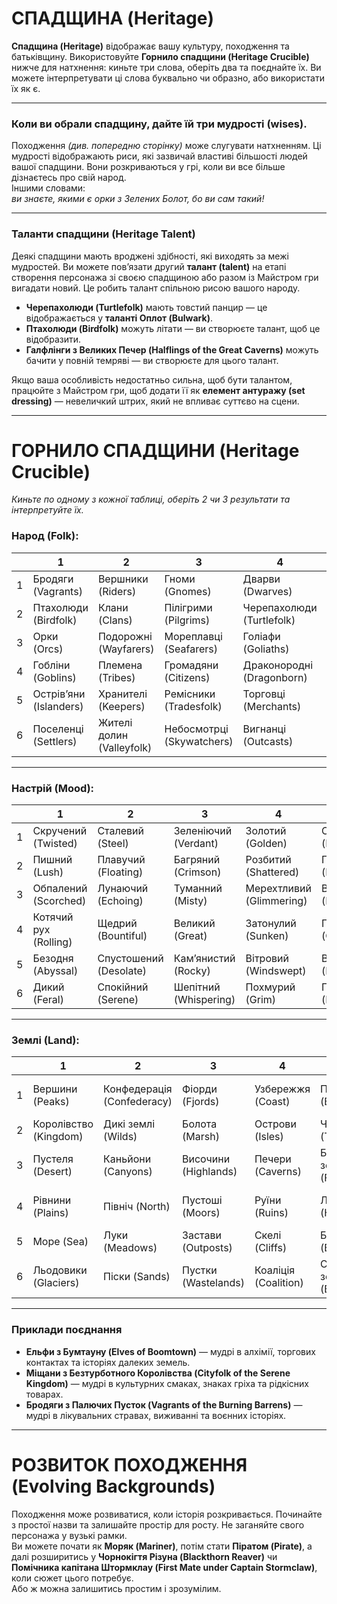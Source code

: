 # СПАДЩИНА (Heritage)

**Спадщина (Heritage)** відображає вашу культуру, походження та батьківщину. Використовуйте **Горнило спадщини (Heritage Crucible)** нижче для натхнення: киньте три слова, оберіть два та поєднайте їх. Ви можете інтерпретувати ці слова буквально чи образно, або використати їх як є.

---

### Коли ви обрали спадщину, дайте їй три мудрості (wises).
Походження *(див. попередню сторінку)* може слугувати натхненням. Ці мудрості відображають риси, які зазвичай властиві більшості людей вашої спадщини. Вони розкриваються у грі, коли ви все більше дізнаєтесь про свій народ.  
Іншими словами:  
*ви знаєте, якими є орки з Зелених Болот, бо ви сам такий!*

---

### Таланти спадщини (Heritage Talent)
Деякі спадщини мають вроджені здібності, які виходять за межі мудростей. Ви можете пов’язати другий **талант (talent)** на етапі створення персонажа зі своєю спадщиною або разом із Майстром гри вигадати новий. Це робить талант спільною рисою вашого народу.

- **Черепахолюди (Turtlefolk)** мають товстий панцир — це відображається у **таланті Оплот (Bulwark)**.  
- **Птахолюди (Birdfolk)** можуть літати — ви створюєте талант, щоб це відобразити.  
- **Галфлінги з Великих Печер (Halflings of the Great Caverns)** можуть бачити у повній темряві — ви створюєте для цього талант.  

Якщо ваша особливість недостатньо сильна, щоб бути талантом, працюйте з Майстром гри, щоб додати її як **елемент антуражу (set dressing)** — невеличкий штрих, який не впливає суттєво на сцени.

---

# ГОРНИЛО СПАДЩИНИ (Heritage Crucible)  
*Киньте по одному з кожної таблиці, оберіть 2 чи 3 результати та інтерпретуйте їх.*

### Народ (Folk):
|   | 1          | 2          | 3           | 4          | 5           | 6           |
|---|------------|------------|-------------|------------|-------------|-------------|
| 1 | Бродяги (Vagrants) | Вершники (Riders) | Гноми (Gnomes) | Дварви (Dwarves) | Кочівники (Nomads) | Ельфи (Elves) |
| 2 | Птахолюди (Birdfolk) | Клани (Clans) | Пілігрими (Pilgrims) | Черепахолюди (Turtlefolk) | Тифлінги (Tieflings) | Міщани (Cityfolk) |
| 3 | Орки (Orcs) | Подорожні (Wayfarers) | Мореплавці (Seafarers) | Голіафи (Goliaths) | Люди (Humans) | Лісолюди (Forestfolk) |
| 4 | Гобліни (Goblins) | Племена (Tribes) | Громадяни (Citizens) | Драконородні (Dragonborn) | Галфлінги (Halflings) | Печеролюди (Cavefolk) |
| 5 | Острів’яни (Islanders) | Хранителі (Keepers) | Ремісники (Tradesfolk) | Торговці (Merchants) | Рейдери (Raiders) | Рибалки (Fisherfolk) |
| 6 | Поселенці (Settlers) | Жителі долин (Valleyfolk) | Небосмотрці (Skywatchers) | Вигнанці (Outcasts) | — | — |

---

### Настрій (Mood):
|   | 1          | 2          | 3           | 4            | 5             | 6           |
|---|------------|------------|-------------|--------------|---------------|-------------|
| 1 | Скручений (Twisted) | Сталевий (Steel) | Зеленіючий (Verdant) | Золотий (Golden) | Смарагдовий (Emerald) | Палаючий (Burning) |
| 2 | Пишний (Lush) | Плавучий (Floating) | Багряний (Crimson) | Розбитий (Shattered) | Примарний (Haunted) | Зачарований (Enchanted) |
| 3 | Обпалений (Scorched) | Лунаючий (Echoing) | Туманний (Misty) | Мерехтливий (Glimmering) | Віддалений (Distant) | Безмовний (Silent) |
| 4 | Котячий рух (Rolling) | Щедрий (Bountiful) | Великий (Great) | Затонулий (Sunken) | Прибережний (Coastal) | Похмурий (Gloomy) |
| 5 | Безодня (Abyssal) | Спустошений (Desolate) | Кам’янистий (Rocky) | Вітровий (Windswept) | Виючий (Howling) | Вічний (Eternal) |
| 6 | Дикий (Feral) | Спокійний (Serene) | Шепітний (Whispering) | Похмурий (Grim) | Процвітаючий (Prosperous) | Неспокійний (Restless) |

---

### Землі (Land):
|   | 1          | 2          | 3           | 4           | 5              | 6             |
|---|------------|------------|-------------|-------------|----------------|---------------|
| 1 | Вершини (Peaks) | Конфедерація (Confederacy) | Фіорди (Fjords) | Узбережжя (Coast) | Пустки (Badlands) | Зелені болота (Boglands) |
| 2 | Королівство (Kingdom) | Дикі землі (Wilds) | Болота (Marsh) | Острови (Isles) | Чагарники (Thickets) | Джанглтаун (Jungletown) |
| 3 | Пустеля (Desert) | Каньйони (Canyons) | Височини (Highlands) | Печери (Caverns) | Болотяні землі (Fenlands) | Прикордоння (Borderlands) |
| 4 | Рівнини (Plains) | Північ (North) | Пустоші (Moors) | Руїни (Ruins) | Лощини (Hollows) | Підземний світ (Underworld) |
| 5 | Море (Sea) | Луки (Meadows) | Застави (Outposts) | Скелі (Cliffs) | Бумтаун (Boomtown) | Річкові землі (Riverlands) |
| 6 | Льодовики (Glaciers) | Піски (Sands) | Пустки (Wastelands) | Коаліція (Coalition) | Спустошені землі (Blightlands) | Гаї (Groves) |

---

### Приклади поєднання
- **Ельфи з Бумтауну (Elves of Boomtown)** — мудрі в алхімії, торгових контактах та історіях далеких земель.  
- **Міщани з Безтурботного Королівства (Cityfolk of the Serene Kingdom)** — мудрі в культурних смаках, знаках гріха та рідкісних товарах.  
- **Бродяги з Палючих Пусток (Vagrants of the Burning Barrens)** — мудрі в лікувальних стравах, виживанні та воєнних історіях.  

---

# РОЗВИТОК ПОХОДЖЕННЯ (Evolving Backgrounds)
Походження може розвиватися, коли історія розкривається. Починайте з простої назви та залишайте простір для росту. Не заганяйте свого персонажа у вузькі рамки.  
Ви можете почати як **Моряк (Mariner)**, потім стати **Піратом (Pirate)**, а далі розширитись у **Чорнокігтя Різуна (Blackthorn Reaver)** чи **Помічника капітана Штормклау (First Mate under Captain Stormclaw)**, коли сюжет цього потребує.  
Або ж можна залишитись простим і зрозумілим.
